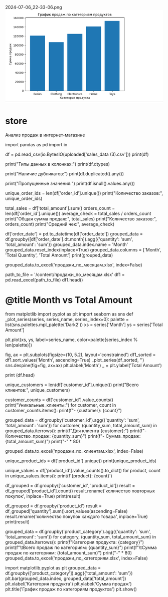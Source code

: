 2024-07-06_22-33-06.png![alt text](https://github.com/ecocity-coder/store/blob/main/2024-07-06_22-33-06.png)
# store
Анализ продаж в интернет-магазине

import pandas as pd
import io

df = pd.read_csv(io.BytesIO(uploaded['sales_data (3).csv']))
print(df)


print("Типы данных в колонках:")
print(df.dtypes)


print("Наличие дубликатов:")
print(df.duplicated().any())

print("Пропущенные значения:")
print(df.isnull().values.any())

unique_order_ids = len(df['order_id'].unique())
print("Количество заказов:", unique_order_ids)

total_sales = df['total_amount'].sum()
orders_count = len(df['order_id'].unique())
average_check = total_sales / orders_count
print("Общая сумма продаж:", total_sales)
print("Количество заказов:", orders_count)
print("Средний чек:", average_check)

df['order_date'] = pd.to_datetime(df['order_date'])
grouped_data = df.groupby([df['order_date'].dt.month]).agg({'quantity': 'sum', 'total_amount': 'sum'})
grouped_data.index.name = 'Month'
grouped_data.reset_index(inplace=True)
grouped_data.columns = ['Month', 'Total Quantity', 'Total Amount']
print(grouped_data)


grouped_data.to_excel('продажи_по_месяцам.xlsx', index=False)

path_to_file = '/content/продажи_по_месяцам.xlsx'
df1 = pd.read_excel(path_to_file)
df1.head()

# @title Month vs Total Amount

from matplotlib import pyplot as plt
import seaborn as sns
def _plot_series(series, series_name, series_index=0):
  palette = list(sns.palettes.mpl_palette('Dark2'))
  xs = series['Month']
  ys = series['Total Amount']

  plt.plot(xs, ys, label=series_name, color=palette[series_index % len(palette)])

fig, ax = plt.subplots(figsize=(10, 5.2), layout='constrained')
df1_sorted = df1.sort_values('Month', ascending=True)
_plot_series(df_sorted, '')
sns.despine(fig=fig, ax=ax)
plt.xlabel('Month')
_ = plt.ylabel('Total Amount')

print (df.head)

unique_customers = len(df['customer_id'].unique())
print("Всего клиентов:", unique_customers)

customer_counts = df['customer_id'].value_counts()
print("Уникальные_клиенты:")
for customer, count in customer_counts.items():
    print(f"- {customer}: {count}")

grouped_data = df.groupby('customer_id').agg({'quantity': 'sum', 'total_amount': 'sum'})
for customer, (quantity_sum, total_amount_sum) in grouped_data.iterrows():
    print(f"Для клиента {customer}:")
    print(f"- Количество_продаж: {quantity_sum}")
    print(f"- Сумма_продаж: {total_amount_sum}")
    print("-"  *  80)

grouped_data.to_excel('продажи_по_клиентам.xlsx', index=False)

unique_product_ids = df['product_id'].unique()
print(unique_product_ids)


unique_values = df['product_id'].value_counts().to_dict()
for product, count in unique_values.items():
    print(f'{product}: {count}')


df_grouped = df.groupby(['customer_id', 'product_id'])
result = df_grouped['product_id'].count()
result.rename('количество повторных покупок', inplace=True)
print(result)

df_grouped = df.groupby('product_id')
result = df_grouped['quantity'].sum().sort_values(ascending=False)
result.rename('количество покупок каждого товара', inplace=True)
print(result)

grouped_data = df.groupby('product_category').agg({'quantity': 'sum', 'total_amount': 'sum'})
for category, (quantity_sum, total_amount_sum) in grouped_data.iterrows():
    print(f"Категория продукта: {category}")
    print(f"\tВсего продаж по категориям: {quantity_sum}")
    print(f"\tСумма продаж по категориям: {total_amount_sum}")
    print("-"  *  80)
grouped_data.to_excel('продажи_по_категориям.xlsx', index=False)


import matplotlib.pyplot as plt
grouped_data = df.groupby(['product_category']).agg({'total_amount': 'sum'})
plt.bar(grouped_data.index, grouped_data['total_amount'])
plt.xlabel('Категория продукта')
plt.ylabel('Сумма продаж')
plt.title('График продаж по категориям продуктов')
plt.show()
